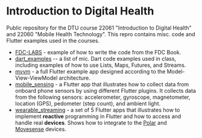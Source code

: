 # Introduction to Digital Health

Public repository for the DTU course 22061 "Introduction to Digital Health" and 22060 "Mobile Health Technology". This repro contains misc. code and Flutter examples used in the courses.

* [FDC-LABS](/FDC-LABS/) - example of how to write the code from the FDC Book.
* [dart_examples](/dart.examples/) -- a list of mic. Dart code examples used in class, including examples of how to use Lists, Maps, Futures, and Streams.
* [mvvm](/mvvm/) - a full Flutter example app designed according to the Model-View-ViewModel architecture.
* [mobile_sensing](/mobile_sensing/) - a Flutter app that illustrates how to collect data from onboard phone sensors by using different Flutter plugins. It collects data from the following sensors: accelerometer, gyroscope, magnetometer, location (GPS), pedometer (step count), and ambient light.
* [wearable_streaming](/wearable_streaming/) - a set of 5 Flutter apps that illustrates how to implement **reactive** programming in Flutter and how to access and handle real **devices**. Shows how to integrate to the [Polar](https://www.polar.com/da) and [Movesense](https://www.movesense.com/) devices.
